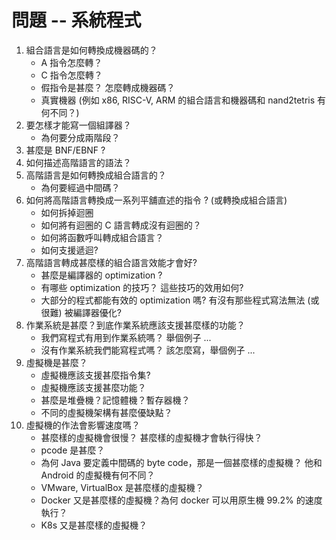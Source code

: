 

# 問題 -- 系統程式

1. 組合語言是如何轉換成機器碼的？
    * A 指令怎麼轉？
    * C 指令怎麼轉？
    * 假指令是甚麼？ 怎麼轉成機器碼？
    * 真實機器 (例如 x86, RISC-V, ARM 的組合語言和機器碼和 nand2tetris 有何不同？)
2. 要怎樣才能寫一個組譯器？
    * 為何要分成兩階段？
3. 甚麼是 BNF/EBNF ?
4. 如何描述高階語言的語法？
5. 高階語言是如何轉換成組合語言的？
    * 為何要經過中間碼？
6. 如何將高階語言轉換成一系列平舖直述的指令 ? (或轉換成組合語言)
    * 如何拆掉迴圈
    * 如何將有迴圈的 C 語言轉成沒有迴圈的？
    * 如何將函數呼叫轉成組合語言？
    * 如何支援遞迴?
7. 高階語言轉成甚麼樣的組合語言效能才會好?
    * 甚麼是編譯器的 optimization ?
    * 有哪些 optimization 的技巧？ 這些技巧的效用如何?
    * 大部分的程式都能有效的 optimization 嗎? 有沒有那些程式寫法無法 (或很難) 被編譯器優化?
8. 作業系統是甚麼？到底作業系統應該支援甚麼樣的功能？
    * 我們寫程式有用到作業系統嗎？ 舉個例子 ...
    * 沒有作業系統我們能寫程式嗎？ 該怎麼寫，舉個例子 ...
9. 虛擬機是甚麼？
    * 虛擬機應該支援甚麼指令集?
    * 虛擬機應該支援甚麼功能？
    * 甚麼是堆疊機？記憶體機？暫存器機？
    * 不同的虛擬機架構有甚麼優缺點？
10. 虛擬機的作法會影響速度嗎？
    * 甚麼樣的虛擬機會很慢？ 甚麼樣的虛擬機才會執行得快？
    * pcode 是甚麼？
    * 為何 Java 要定義中間碼的 byte code，那是一個甚麼樣的虛擬機？ 他和 Android 的虛擬機有何不同？
    * VMware, VirtualBox 是甚麼樣的虛擬機？
    * Docker 又是甚麼樣的虛擬機？為何 docker 可以用原生機 99.2% 的速度執行？
    * K8s 又是甚麼樣的虛擬機？


